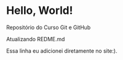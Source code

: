 # Hello, World!
 Repositório do Curso Git e GitHub

Atualizando REDME.md

Essa linha eu adicionei diretamente no site:).
